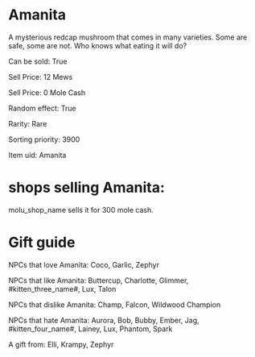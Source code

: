 # Amanita

A mysterious redcap mushroom that comes in many varieties. Some are safe, some are not. Who knows what eating it will do?

Can be sold: True

Sell Price: 12 Mews

Sell Price: 0 Mole Cash

Random effect: True

Rarity: Rare

Sorting priority: 3900

Item uid: Amanita

# shops selling Amanita:

molu_shop_name sells it for 300 mole cash.

# Gift guide

NPCs that love Amanita: Coco, Garlic, Zephyr

NPCs that like Amanita: Buttercup, Charlotte, Glimmer, #kitten_three_name#, Lux, Talon

NPCs that dislike Amanita: Champ, Falcon, Wildwood Champion

NPCs that hate Amanita: Aurora, Bob, Bubby, Ember, Jag, #kitten_four_name#, Lainey, Lux, Phantom, Spark

A gift from: Elli, Krampy, Zephyr